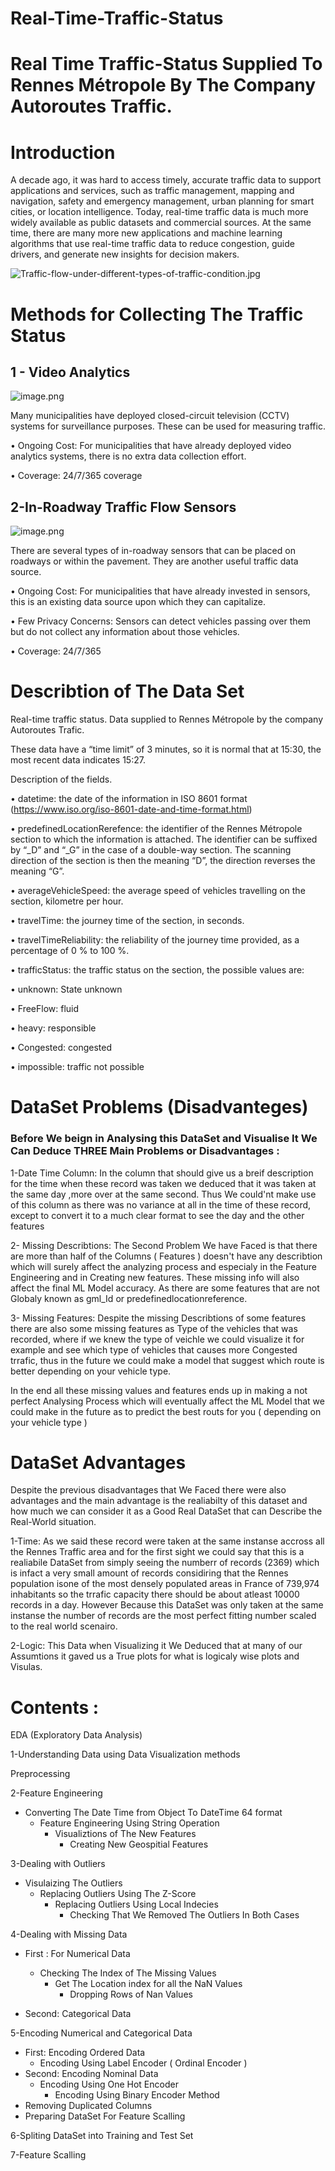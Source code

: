 # Real-Time-Traffic-Status
# Real Time Traffic-Status Supplied To Rennes Métropole By The Company Autoroutes Traffic.

#  Introduction

A decade ago, it was hard to access timely, accurate traffic data to support applications and services, such as traffic management, mapping and navigation, safety and emergency management, urban planning for smart cities, or location intelligence. Today, real-time traffic data is much more widely available as public datasets and commercial sources. At the same time, there are many more new applications and machine learning algorithms that use real-time traffic data to reduce congestion, guide drivers, and generate new insights for decision makers. 

![Traffic-flow-under-different-types-of-traffic-condition.jpg](card.jpg)

#  Methods for Collecting The Traffic Status

## 1 - Video Analytics 

![image.png](Video-Analytics_1_V1-3.png)

Many municipalities have deployed closed-circuit television (CCTV) systems for surveillance purposes. These can be used for measuring traffic.

•	Ongoing Cost: For municipalities that have already deployed video analytics systems, there is no extra data collection effort.

•	Coverage: 24/7/365 coverage

## 2-In-Roadway Traffic Flow Sensors

![image.png](HTB1wj_Dwh1YBuNjy1zcq6zNcXXax.jpg)

There are several types of in-roadway sensors that can be placed on roadways or within the pavement. They are another useful traffic data source.

•	Ongoing Cost: For municipalities that have already invested in sensors, this is an existing data source upon which they can capitalize.

•	Few Privacy Concerns: Sensors can detect vehicles passing over them but do not collect any information about those vehicles.

•	Coverage: 24/7/365

# Describtion of The Data Set

Real-time traffic status. Data supplied to Rennes Métropole by the company Autoroutes Trafic.

These data have a “time limit” of 3 minutes, so it is normal that at 15:30, the most recent data indicates 15:27.

Description of the fields.

•	datetime: the date of the information in ISO 8601 format (https://www.iso.org/iso-8601-date-and-time-format.html)

•	predefinedLocationRerefence: the identifier of the Rennes Métropole section to which the information is attached. The identifier can be suffixed by “_D” and “_G” in the case of a double-way section. The scanning direction of the section is then the meaning “D”, the direction reverses the meaning “G”.

•	averageVehicleSpeed: the average speed of vehicles travelling on the section, kilometre per hour.

•	travelTime: the journey time of the section, in seconds.

•	travelTimeReliability: the reliability of the journey time provided, as a percentage of 0 % to 100 %.

•	trafficStatus: the traffic status on the section, the possible values are:

•	unknown: State unknown

•	FreeFlow: fluid

•	heavy: responsible

•	Congested: congested

•	impossible: traffic not possible

# DataSet Problems (Disadvanteges)

### Before We beign in Analysing this DataSet and Visualise It We Can Deduce THREE Main Problems or Disadvantages :

1-Date Time Column: In the column that should give us a breif description for the time when these record was taken we deduced that it was taken at the same day ,more over at the same second. 
Thus We could'nt make use of this column as there was no variance at all in the time of these record, except to convert it to a much clear format to see the day and the other features

2- Missing Describtions: The Second Problem We have Faced is that there are more than half of the Columns ( Features ) doesn't have any describtion which will surely affect the analyzing process and especialy in the Feature Engineering and in Creating new features. These missing info will also affect the final ML Model accuracy. As there are some features that are not Globaly known as gml_Id or predefinedlocationreference.

3- Missing Features: Despite the missing Describtions of some features there are also some missing features as Type of the vehicles that was recorded, where if we knew the type of veichle we could visualize it for example and see which type of vehicles that causes more  Congested trrafic, thus in the future we could make a model that suggest which route is better depending on your vehicle type.

In the end all these missing values and features ends up in making a not perfect Analysing Process which will eventually affect the ML Model that we could make in the future as to predict the best routs for you ( depending on your vehicle type ) 

# DataSet Advantages

Despite the previous disadvantages that We Faced there were also advantages and the main advantage is the realiabilty of this dataset and how much we can consider it as a Good Real DataSet that can Describe the Real-World situation.

1-Time: As we said these record were taken at the same instanse accross all the Rennes Traffic area and for the first sight we could say that this is a realiabile DataSet from simply seeing the numberr of records (2369) which is infact a very small amount of records considiring that the Rennes population isone of the most densely populated areas in France of 739,974 inhabitants so the trrafic capacity there should be about atleast 10000 records in a day. However Because this DataSet was only taken at the same instanse the number of records are the most perfect fitting number scaled to the real world scenairo.

2-Logic: This Data when Visualizing it We Deduced that at many of our Assumtions it gaved us a True plots for what is logicaly wise plots and Visulas.  

#  Contents  :

  EDA (Exploratory Data Analysis)
  
1-Understanding Data using Data Visualization methods

  Preprocessing

2-Feature Engineering

   - Converting The Date Time from Object To DateTime 64 format
        - Feature Engineering Using String Operation
          - Visualiztions of The New Features
             - Creating New Geospitial Features
             

          
3-Dealing with Outliers

   - Visulaizing The Outliers
      - Replacing Outliers Using The Z-Score
        - Replacing Outliers Using Local Indecies
          - Checking That We Removed The Outliers In Both Cases

4-Dealing with Missing Data
    
   - First : For Numerical Data
      - Checking The Index of The Missing Values
        - Get The Location index for all the NaN Values
          - Dropping Rows of Nan Values
          
   - Second: Categorical Data

5-Encoding Numerical and Categorical Data
  
   - First: Encoding Ordered Data  
     - Encoding Using Label Encoder ( Ordinal Encoder )
   - Second: Encoding Nominal Data 
      - Encoding Using One Hot Encoder
        - Encoding Using Binary Encoder Method
   - Removing Duplicated Columns
   - Preparing DataSet For Feature Scalling

6-Spliting DataSet into Training and Test Set

7-Feature Scalling
